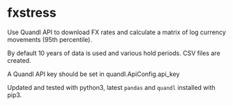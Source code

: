 # fxstress
Use Quandl API to download FX rates and calculate a matrix of log currency movements (95th percentile).

By default 10 years of data is used and various hold periods. CSV files are created.
 
A Quandl API key should be set in quandl.ApiConfig.api_key 

Updated and tested with python3, latest `pandas` and `quandl` installed with pip3.

